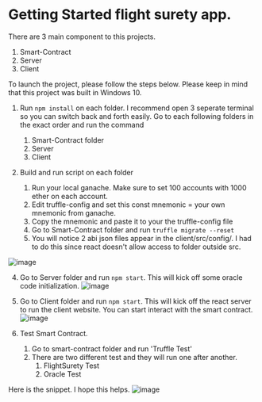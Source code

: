 # Getting Started flight surety app.

There are 3 main component to this projects.
1. Smart-Contract
2. Server
3. Client

To launch the project, please follow the steps below. Please keep in mind that this project was built in Windows 10.

1. Run `npm install` on each folder. I recommend open 3 seperate terminal so you can switch back and forth easily.
   Go to each following folders in the exact order and run the command
   1. Smart-Contract folder
   2. Server
   3. Client

2. Build and run script on each folder
   1. Run your local ganache. Make sure to set 100 accounts with 1000 ether on each account. 
   2. Edit truffle-config and set this const mnemonic = your own mnemonic from ganache.
   3. Copy the mnemonic and paste it to your the truffle-config file 
   4. Go to Smart-Contract folder and run `truffle migrate --reset`
   5. You will notice 2 abi json files appear in the client/src/config/.  I had to do this since react doesn't allow access to folder outside src.

![image](https://user-images.githubusercontent.com/11653682/137628609-e4398564-4102-41d3-9c7b-5cade29bb926.png)

   4. Go to Server folder and run `npm start`. This will kick off some oracle code initialization.
![image](https://user-images.githubusercontent.com/11653682/137629394-01d90b66-a9c2-43bb-8dc5-06c949a2a3bc.png)


   5. Go to Client folder and run `npm start`. This will kick off the react server to run the client website. You can start interact with the smart contract.
![image](https://user-images.githubusercontent.com/11653682/137629511-39091800-fbce-479d-82aa-2950db48f63b.png)

   

3. Test Smart Contract.
    1. Go to smart-contract folder and run 'Truffle Test'
    2. There are two different test and they will run one after another.
       1. FlightSurety Test
       2. Oracle Test

Here is the snippet. I hope this helps.
![image](https://user-images.githubusercontent.com/11653682/137629780-2622c797-3e0e-426c-a5bd-10e9a08a2ac8.png)



